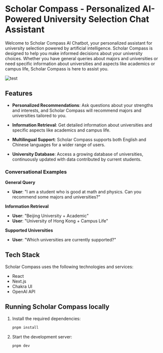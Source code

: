 # Scholar Compass - Personalized AI-Powered University Selection Chat Assistant

Welcome to Scholar Compass AI Chatbot, your personalized assistant for university selection powered by artificial intelligence. Scholar Compass is designed to help you make informed decisions about your university choices. Whether you have general queries about majors and universities or need specific information about universities and aspects like academics or campus life, Scholar Compass is here to assist you.

![test](https://github.com/Scholar-Compass/Scholar-Compass-front/assets/41807109/5f27e7fc-21b6-4ad0-80c4-1b187a904868)


## Features
- **Personalized Recommendations**: Ask questions about your strengths and interests, and Scholar Compass will recommend majors and universities tailored to you.

- **Information Retrieval**: Get detailed information about universities and specific aspects like academics and campus life.

- **Multilingual Support**: Scholar Compass supports both English and Chinese languages for a wider range of users.

- **University Database**: Access a growing database of universities, continuously updated with data contributed by current students.

### Conversational Examples
**General Query**

- **User**: "I am a student who is good at math and physics. Can you recommend some majors and universities?"

**Information Retrieval**
- **User**: "Beijing University + Academic"
- **User**: "University of Hong Kong + Campus Life"

**Supported Universities**
- **User**: "Which universities are currently supported?"

## Tech Stack
Scholar Compass uses the following technologies and services:
- React
- Next.js
- Chakra UI
- OpenAI API


## Running Scholar Compass locally
1. Install the required dependencies:
    ```bash
    pnpm install
    ```
2. Start the development server:
    ```bash
    pnpm dev
    ```
